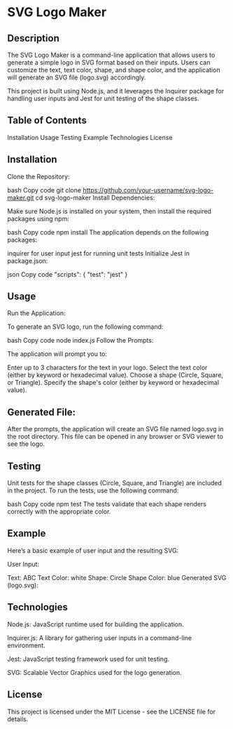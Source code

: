 # SVG Logo Maker

## Description
The SVG Logo Maker is a command-line application that allows users to generate a simple logo in SVG format based on their inputs. Users can customize the text, text color, shape, and shape color, and the application will generate an SVG file (logo.svg) accordingly.

This project is built using Node.js, and it leverages the Inquirer package for handling user inputs and Jest for unit testing of the shape classes.

## Table of Contents

Installation
Usage
Testing
Example
Technologies
License

## Installation

Clone the Repository:

bash
Copy code
git clone https://github.com/your-username/svg-logo-maker.git
cd svg-logo-maker
Install Dependencies:

Make sure Node.js is installed on your system, then install the required packages using npm:

bash
Copy code
npm install
The application depends on the following packages:

inquirer for user input
jest for running unit tests
Initialize Jest in package.json:

json
Copy code
"scripts": {
   "test": "jest"
}

## Usage
Run the Application:

To generate an SVG logo, run the following command:

bash
Copy code
node index.js
Follow the Prompts:

The application will prompt you to:

Enter up to 3 characters for the text in your logo.
Select the text color (either by keyword or hexadecimal value).
Choose a shape (Circle, Square, or Triangle).
Specify the shape's color (either by keyword or hexadecimal value).

## Generated File:

After the prompts, the application will create an SVG file named logo.svg in the root directory. This file can be opened in any browser or SVG viewer to see the logo.

## Testing
Unit tests for the shape classes (Circle, Square, and Triangle) are included in the project. To run the tests, use the following command:

bash
Copy code
npm test
The tests validate that each shape renders correctly with the appropriate color.

## Example
Here’s a basic example of user input and the resulting SVG:

User Input:

Text: ABC
Text Color: white
Shape: Circle
Shape Color: blue
Generated SVG (logo.svg):

## Technologies

Node.js: JavaScript runtime used for building the application.

Inquirer.js: A library for gathering user inputs in a command-line environment.

Jest: JavaScript testing framework used for unit testing.

SVG: Scalable Vector Graphics used for the logo generation.

## License

This project is licensed under the MIT License - see the LICENSE file for details.